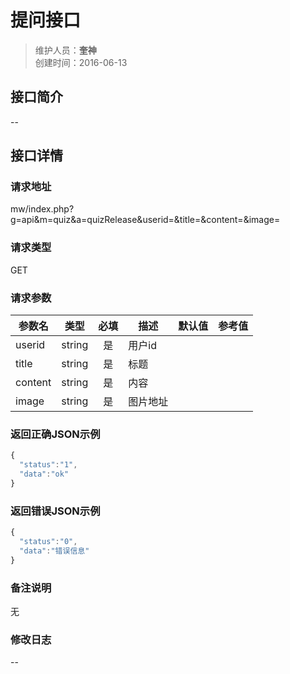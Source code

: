 # 提问接口
>维护人员：**奎神**  
>创建时间：2016-06-13

## 接口简介
--

## 接口详情

### 请求地址
mw/index.php?g=api&m=quiz&a=quizRelease&userid=&title=&content=&image=

### 请求类型
GET

### 请求参数
| 参数名 | 类型   | 必填 | 描述   | 默认值 | 参考值 |
| --- | :---: | :---: | --- | --- |---|
| userid | string | 是   | 用户id |||
| title  | string | 是   | 标题  |||
| content | string | 是   | 内容   |||
| image | string | 是   | 图片地址   |||
### 返回正确JSON示例
```javascript
{
  "status":"1",
  "data":"ok"
}
```
### 返回错误JSON示例
```javascript
{
  "status":"0",
  "data":"错误信息"
}
```

### 备注说明
无

### 修改日志
--
